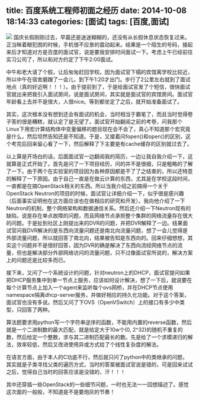 title: 百度系统工程师初面之经历
date: 2014-10-08 18:14:33
categories: [面试]
tags: [百度,面试]
---
![](http://ww3.sinaimg.cn/large/7458d655gw1f8mf6sbji1j21kw16okiv.jpg)
国庆长假刚刚过去，早晨还是迷迷糊糊的，还没有从长假休息状态恢复过来。正当眯着眼犯困的时候，手机很不应景的震动起来。结果是一个陌生的号码，接起来后才知道对方是百度的面试官，说是要我安排时间面试一下。考虑上午已经前往实习公司了，所以和对方约定了下午2:00面试。

<!--more-->

中午和老大请了个假，让后匆匆赶回学校。因为面试官下榻的宾馆离学校比较近，所以中午在宿舍磨蹭了一会儿，到下午1:20才出门。步行了2公里左右就到了面试地点（真的好近啊！！！）。由于提前到了，于是给面试官发了个短信，很快面试官就出来把我引入面试房间，说是面试房间，其实就是面试官的宾馆房间。面试官年龄看上去并不是很大，人很nice。等到都坐定了之后，就开始准备面试了。

其实，这次根本没有想到还会有面试的机会，当时相当于霸笔了，而且当时觉得卷子答的很是糟糕，就认定了是无望了。面试官开始翻阅之前的考卷，问我那个Linux下用宏计算结构体中变量偏移的题目现在会不会了，真心不知道那个宏究竟是什么，然后坦然告知还是不知道。于是，又接着问fopen()和open()的区别，这个考完后回来留心看了一下，然后解释了下主要是有cache缓存的区别就过去了。

以上算是开场白的话，后面面试官一边翻阅我的简历，一边让我自我介绍一下，这就算是正式开始了。首先是问了一下项目经历，问的并不是很细，只是粗略的了解了一下。由于两个在实验室的项目因为各种原因都是不了了之结束的，所以还特意的解释了一下原因。由于自己一直是在做云计算的东西，尤其是在学校这段时间，一直都是在搞OpenStack相关的东西。所以当我介绍之前搞得一个关于OpenStack
Neutron的项目的时候，面试官让详细介绍一下，似乎很是感兴趣（后面事实证明他在这方面应该也在做相应的研究和开发）。我向他介绍了一下Neutron的机制，整个网络架构和数据通信关系。然后还介绍一下Neutron现有的缺陷，说是存在单点故障的问题，而且网络节点承担整个集群的网络流量存在很大的问题。于是扯到社区上刚提出来的DVR的问题，并把DVR解释了一边。结果面试官问我DVR解决的是东西向流量问题还是南北向流量问题，想了一会儿觉得是外部流量问题，所以就回答了南北向，结果被告知是东西向的。回来仔细想想，其实这个问题并不是很好回答，因为DVR的确是解决了东西向流经网络节点的流量，但也是解决部分外部网络访问的流量问题，只不过像面试官所说的，解决方案上的问题还是比较多而已。

接下来，又问了一个系统设计的问题，针对neutron上的DHCP，面试官提问如果把DHCP服务集中到单一节点上服务，应该如何设计解决，想了一下后，就说要在每个计算节点上加入一个agent来监听每个ovs网桥，并在DHCP节点使用namespace隔离dhcp-server服务，并做好相应的持久化功能。对于这个答案，面试官也没有多说。然后又问了下OVS（OpenVSwitch）上的接口有多少中类型，只回答了两种。

算法题要求用python写一个字符串逆序的函数，不能用内置的reverse函数，然后就是一个二进制数的最大匹配，就是给定大于10w个(0, 2^32)的随机不重复的数，然后给定一个整数，求与其二进制匹配最长的数。先是给了一个求模递归的解法，效率较低，然后又改进使用异或方式给了个线性复杂度的解法。

在语言方面，由于本人的C功底不行，然后就只问了python中的类继承的问题，其实就是子类寻找父类的遍历方式，当时的答案被面试官说是错的，可是回来试试之后，觉得自己当时的回答应该是没错的，汗！！！

其中还穿插一些OpenStack的一些细节问题，一时也无法一一回想描述了。感觉这次面的一般般，不知道是不是要炮灰的节奏！
